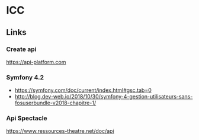# ICC


## Links

### Create api
https://api-platform.com
### Symfony 4.2
- https://symfony.com/doc/current/index.html#gsc.tab=0
- http://blog.dev-web.io/2018/10/30/symfony-4-gestion-utilisateurs-sans-fosuserbundle-v2018-chapitre-1/
### Api Spectacle
https://www.ressources-theatre.net/doc/api

